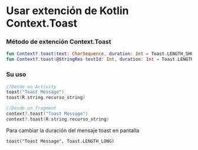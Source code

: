 # Usar extención de Kotlin Context.Toast


### Método de extención Context.Toast
```kotlin
fun Context?.toast(text: CharSequence, duration: Int = Toast.LENGTH_SHORT) = this?.let { Toast.makeText(it, text, duration).show() }
fun Context?.toast(@StringRes textId: Int, duration: Int = Toast.LENGTH_SHORT) = this?.let { Toast.makeText(it, textId, duration).show() }
```

### Su uso
```kotlin
//Desde un Activity
toast("Toast Message")
toast(R.string.recurso_string)

//Desde un fragment
context?.toast("Toast Message")
context?.toast(R.string.recurso_string)
```

Para cambiar la duración del mensaje toast en pantalla
```
toast("Toast Message", Toast.LENGTH_LONG)
```
